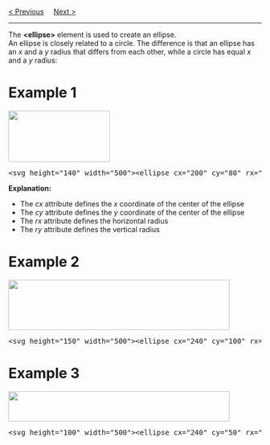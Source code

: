 <a href="/JS/Graphics/SVG/Circle.md">&lt; Previous</a>
&nbsp;&nbsp;&nbsp;
<a href="/JS/Graphics/SVG/Line.md">Next &gt;</a>
<hr>
The <b>&lt;ellipse&gt;</b> element is used to create an ellipse.
<br>
An ellipse is closely related to a circle. The difference is that an ellipse has an <var>x</var> and a <var>y</var> radius that differs from each other, while a circle has equal <var>x</var> and a <var>y</var> radius:
<h1>Example 1</h1>
<img src="https://i.imgur.com/z5EFqMA.png" height="102" width="202">
<pre>&lt;svg height="140" width="500"&gt;&lt;ellipse cx="200" cy="80" rx="100" ry="50" style="fill:yellow;stroke:purple;stroke-width:2" /&gt;&lt;/svg&gt;</pre>
<b>Explanation:</b>
<ul>
  <li>The <var>cx</var> attribute defines the <var>x</var> coordinate of the center of the ellipse</li>
  <li>The <var>cy</var> attribute defines the <var>y</var> coordinate of the center of the ellipse</li>
  <li>The <var>rx</var> attribute defines the horizontal radius</li>
  <li>The <var>ry</var> attribute defines the vertical radius</li>
</ul>
<h1>Example 2</h1>
<img src="https://i.imgur.com/2ftR8wW.png" height="100" width="440">
<pre>&lt;svg height="150" width="500"&gt;&lt;ellipse cx="240" cy="100" rx="220" ry="30" style="fill:purple" /&gt;&lt;ellipse cx="220" cy="70" rx="190" ry="20" style="fill:lime" /&gt;&lt;ellipse cx="210" cy="45" rx="170" ry="15" style="fill:yellow" /&gt;&lt;/svg&gt;</pre>
<h1>Example 3</h1>
<img src="https://i.imgur.com/Lw3iLp9.png" height="60" width="440">
<pre>&lt;svg height="100" width="500"&gt;&lt;ellipse cx="240" cy="50" rx="220" ry="30" style="fill:yellow" /&gt;&lt;ellipse cx="220" cy="50" rx="190" ry="20" style="fill:white" /&gt;&lt;/svg&gt;</pre>
